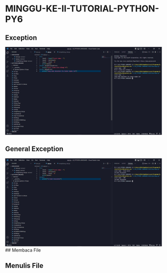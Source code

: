 # MINGGU-KE-II-TUTORIAL-PYTHON-PY6

## Exception

<IMG src="https://github.com/rosalarasati/MINGGU-KE-II-TUTORIAL-PYTHON-PY6/blob/eaa7d95ca26d61d9f252bf8dc92f406211a2c084/IMG-20221016-WA0070.jpg">

## General Exception

<IMG src="https://github.com/rosalarasati/MINGGU-KE-II-TUTORIAL-PYTHON-PY6/blob/b269e6829c379fcbc831e67695ba275c97318788/IMG-20221016-WA0071.jpg">
## Membaca File

## Menulis File
